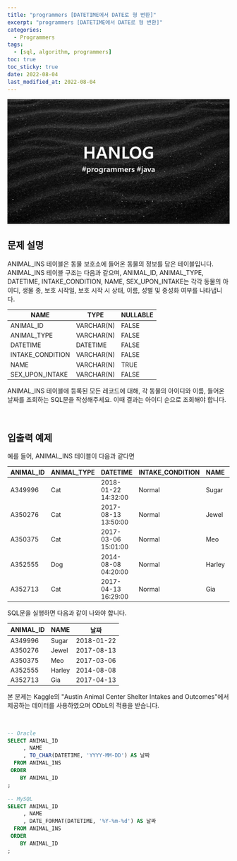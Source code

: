 ```yaml
---
title: "programmers [DATETIME에서 DATE로 형 변환]"
excerpt: "programmers [DATETIME에서 DATE로 형 변환]"
categories:
  - Programmers
tags:
  - [sql, algorithm, programmers]
toc: true
toc_sticky: true
date: 2022-08-04
last_modified_at: 2022-08-04
---
```


![HAN.jpg](/assets/images/programmers.png)

## 문제 설명

ANIMAL_INS 테이블은 동물 보호소에 들어온 동물의 정보를 담은 테이블입니다. ANIMAL_INS 테이블 구조는 다음과 같으며, ANIMAL_ID, ANIMAL_TYPE, DATETIME, INTAKE_CONDITION, NAME, SEX_UPON_INTAKE는 각각 동물의 아이디, 생물 종, 보호 시작일, 보호 시작 시 상태, 이름, 성별 및 중성화 여부를 나타냅니다.

|NAME|TYPE|NULLABLE|
|------|------|------|
|ANIMAL_ID|VARCHAR(N)|FALSE|
|ANIMAL_TYPE|VARCHAR(N)|FALSE|
|DATETIME|DATETIME|FALSE|
|INTAKE_CONDITION|VARCHAR(N)|FALSE|
|NAME|VARCHAR(N)|TRUE|
|SEX_UPON_INTAKE|VARCHAR(N)|FALSE|

ANIMAL_INS 테이블에 등록된 모든 레코드에 대해, 각 동물의 아이디와 이름, 들어온 날짜를 조회하는 SQL문을 작성해주세요. 이때 결과는 아이디 순으로 조회해야 합니다.

<br>

## 입출력 예제

예를 들어, ANIMAL_INS 테이블이 다음과 같다면

|ANIMAL_ID|ANIMAL_TYPE|DATETIME|INTAKE_CONDITION|NAME|SEX_UPON_INTAKE|
|------|------|------|------|------|------|
|A349996|Cat|2018-01-22 14:32:00|Normal|Sugar|Neutered Male|
|A350276|Cat|2017-08-13 13:50:00|Normal|Jewel|Spayed Female|
|A350375|Cat|2017-03-06 15:01:00|Normal|Meo|Neutered Male|
|A352555|Dog|2014-08-08 04:20:00|Normal|Harley|Spayed Female|
|A352713|Cat|2017-04-13 16:29:00|Normal|Gia|Spayed Female|

SQL문을 실행하면 다음과 같이 나와야 합니다.

|ANIMAL_ID|NAME|날짜|
|------|------|------|
|A349996|Sugar|2018-01-22|
|A350276|Jewel|2017-08-13|
|A350375|Meo|2017-03-06|
|A352555|Harley|2014-08-08|
|A352713|Gia|2017-04-13|

본 문제는 Kaggle의 "Austin Animal Center Shelter Intakes and Outcomes"에서 제공하는 데이터를 사용하였으며 ODbL의 적용을 받습니다.

<br>

```sql
-- Oracle
SELECT ANIMAL_ID
     , NAME
     , TO_CHAR(DATETIME, 'YYYY-MM-DD') AS 날짜
  FROM ANIMAL_INS
 ORDER
    BY ANIMAL_ID
;
```

```sql
-- MySQL
SELECT ANIMAL_ID
     , NAME
     , DATE_FORMAT(DATETIME, '%Y-%m-%d') AS 날짜
  FROM ANIMAL_INS
 ORDER
    BY ANIMAL_ID
;
```